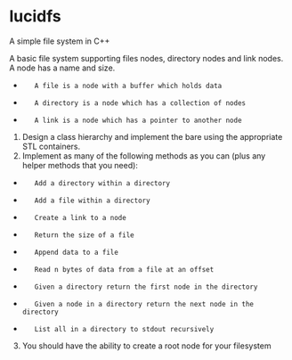 # lucidfs
A simple file system in C++

A basic file system supporting files nodes, directory nodes and link nodes. A node has a name and size.
-        A file is a node with a buffer which holds data
-        A directory is a node which has a collection of nodes
-        A link is a node which has a pointer to another node

1. Design a class hierarchy and implement the bare using the appropriate STL containers. 
2. Implement as many of the following methods as you can (plus any helper methods that you need):
-        Add a directory within a directory
-        Add a file within a directory
-        Create a link to a node
-        Return the size of a file
-        Append data to a file
-        Read n bytes of data from a file at an offset
-        Given a directory return the first node in the directory
-        Given a node in a directory return the next node in the directory
-        List all in a directory to stdout recursively
3. You should have the ability to create a root node for your filesystem


